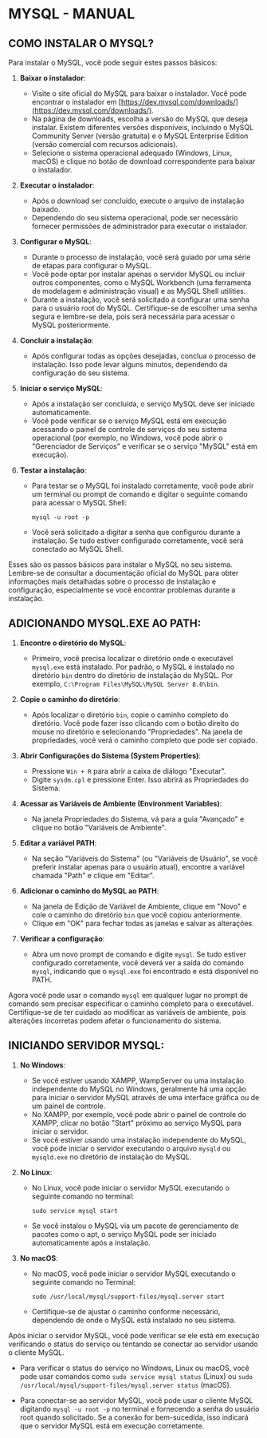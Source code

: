 # MYSQL - MANUAL
## COMO INSTALAR O MYSQL?
Para instalar o MySQL, você pode seguir estes passos básicos:

1. **Baixar o instalador**:
   - Visite o site oficial do MySQL para baixar o instalador. Você pode encontrar o instalador em [https://dev.mysql.com/downloads/](https://dev.mysql.com/downloads/).
   - Na página de downloads, escolha a versão do MySQL que deseja instalar. Existem diferentes versões disponíveis, incluindo o MySQL Community Server (versão gratuita) e o MySQL Enterprise Edition (versão comercial com recursos adicionais).
   - Selecione o sistema operacional adequado (Windows, Linux, macOS) e clique no botão de download correspondente para baixar o instalador.

2. **Executar o instalador**:
   - Após o download ser concluído, execute o arquivo de instalação baixado.
   - Dependendo do seu sistema operacional, pode ser necessário fornecer permissões de administrador para executar o instalador.

3. **Configurar o MySQL**:
   - Durante o processo de instalação, você será guiado por uma série de etapas para configurar o MySQL.
   - Você pode optar por instalar apenas o servidor MySQL ou incluir outros componentes, como o MySQL Workbench (uma ferramenta de modelagem e administração visual) e as MySQL Shell utilities.
   - Durante a instalação, você será solicitado a configurar uma senha para o usuário root do MySQL. Certifique-se de escolher uma senha segura e lembre-se dela, pois será necessária para acessar o MySQL posteriormente.

4. **Concluir a instalação**:
   - Após configurar todas as opções desejadas, conclua o processo de instalação. Isso pode levar alguns minutos, dependendo da configuração do seu sistema.

5. **Iniciar o serviço MySQL**:
   - Após a instalação ser concluída, o serviço MySQL deve ser iniciado automaticamente.
   - Você pode verificar se o serviço MySQL está em execução acessando o painel de controle de serviços do seu sistema operacional (por exemplo, no Windows, você pode abrir o "Gerenciador de Serviços" e verificar se o serviço "MySQL" está em execução).

6. **Testar a instalação**:
   - Para testar se o MySQL foi instalado corretamente, você pode abrir um terminal ou prompt de comando e digitar o seguinte comando para acessar o MySQL Shell:

     ```
     mysql -u root -p
     ```

   - Você será solicitado a digitar a senha que configurou durante a instalação. Se tudo estiver configurado corretamente, você será conectado ao MySQL Shell.

Esses são os passos básicos para instalar o MySQL no seu sistema. Lembre-se de consultar a documentação oficial do MySQL para obter informações mais detalhadas sobre o processo de instalação e configuração, especialmente se você encontrar problemas durante a instalação.

## ADICIONANDO MYSQL.EXE AO PATH:
1. **Encontre o diretório do MySQL**:
   - Primeiro, você precisa localizar o diretório onde o executável `mysql.exe` está instalado. Por padrão, o MySQL é instalado no diretório `bin` dentro do diretório de instalação do MySQL. Por exemplo, `C:\Program Files\MySQL\MySQL Server 8.0\bin`.

2. **Copie o caminho do diretório**:
   - Após localizar o diretório `bin`, copie o caminho completo do diretório. Você pode fazer isso clicando com o botão direito do mouse no diretório e selecionando "Propriedades". Na janela de propriedades, você verá o caminho completo que pode ser copiado.

3. **Abrir Configurações do Sistema (System Properties)**:
   - Pressione `Win + R` para abrir a caixa de diálogo "Executar".
   - Digite `sysdm.cpl` e pressione Enter. Isso abrirá as Propriedades do Sistema.

4. **Acessar as Variáveis de Ambiente (Environment Variables)**:
   - Na janela Propriedades do Sistema, vá para a guia "Avançado" e clique no botão "Variáveis de Ambiente".

5. **Editar a variável PATH**:
   - Na seção "Variáveis do Sistema" (ou "Variáveis de Usuário", se você preferir instalar apenas para o usuário atual), encontre a variável chamada "Path" e clique em "Editar".

6. **Adicionar o caminho do MySQL ao PATH**:
   - Na janela de Edição de Variável de Ambiente, clique em "Novo" e cole o caminho do diretório `bin` que você copiou anteriormente.
   - Clique em "OK" para fechar todas as janelas e salvar as alterações.

7. **Verificar a configuração**:
   - Abra um novo prompt de comando e digite `mysql`. Se tudo estiver configurado corretamente, você deverá ver a saída do comando `mysql`, indicando que o `mysql.exe` foi encontrado e está disponível no PATH.

Agora você pode usar o comando `mysql` em qualquer lugar no prompt de comando sem precisar especificar o caminho completo para o executável. Certifique-se de ter cuidado ao modificar as variáveis de ambiente, pois alterações incorretas podem afetar o funcionamento do sistema.

## INICIANDO SERVIDOR MYSQL:
1. **No Windows**:

   - Se você estiver usando XAMPP, WampServer ou uma instalação independente do MySQL no Windows, geralmente há uma opção para iniciar o servidor MySQL através de uma interface gráfica ou de um painel de controle.
   - No XAMPP, por exemplo, você pode abrir o painel de controle do XAMPP, clicar no botão "Start" próximo ao serviço MySQL para iniciar o servidor.
   - Se você estiver usando uma instalação independente do MySQL, você pode iniciar o servidor executando o arquivo `mysqld` ou `mysqld.exe` no diretório de instalação do MySQL.

2. **No Linux**:

   - No Linux, você pode iniciar o servidor MySQL executando o seguinte comando no terminal:

     ```
     sudo service mysql start
     ```

   - Se você instalou o MySQL via um pacote de gerenciamento de pacotes como o apt, o serviço MySQL pode ser iniciado automaticamente após a instalação.

3. **No macOS**:

   - No macOS, você pode iniciar o servidor MySQL executando o seguinte comando no Terminal:

     ```
     sudo /usr/local/mysql/support-files/mysql.server start
     ```

   - Certifique-se de ajustar o caminho conforme necessário, dependendo de onde o MySQL está instalado no seu sistema.

Após iniciar o servidor MySQL, você pode verificar se ele está em execução verificando o status do serviço ou tentando se conectar ao servidor usando o cliente MySQL.

- Para verificar o status do serviço no Windows, Linux ou macOS, você pode usar comandos como `sudo service mysql status` (Linux) ou `sudo /usr/local/mysql/support-files/mysql.server status` (macOS).

- Para conectar-se ao servidor MySQL, você pode usar o cliente MySQL digitando `mysql -u root -p` no terminal e fornecendo a senha do usuário root quando solicitado. Se a conexão for bem-sucedida, isso indicará que o servidor MySQL está em execução corretamente.